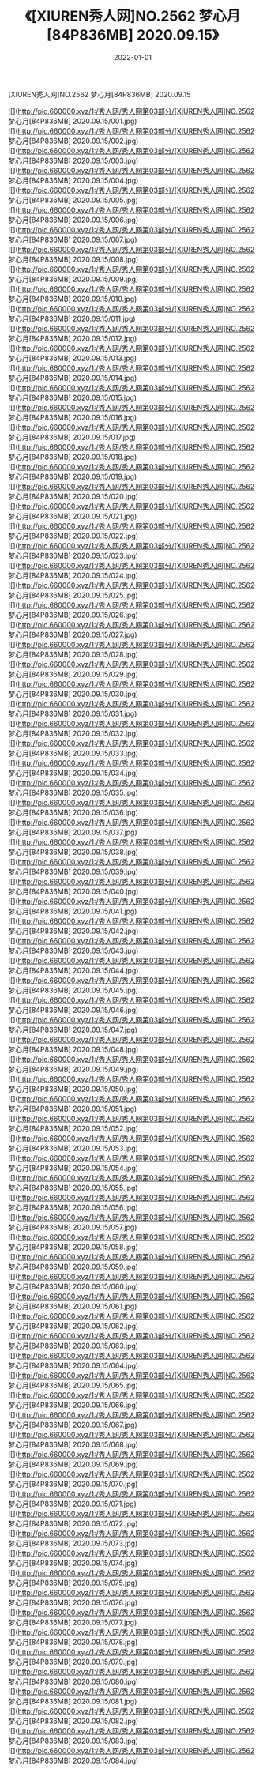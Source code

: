 ﻿---
layout: post
title:  《[XIUREN秀人网]NO.2562 梦心月[84P836MB] 2020.09.15》
date:   2022-01-01
img: http://pic.660000.xyz/1:/秀人网/秀人网第03部分/[XIUREN秀人网]NO.2562 梦心月[84P836MB] 2020.09.15/000.jpg
categories: [美女, 清纯, 唯美]
---

[XIUREN秀人网]NO.2562 梦心月[84P836MB] 2020.09.15

 ![](http://pic.660000.xyz/1:/秀人网/秀人网第03部分/[XIUREN秀人网]NO.2562 梦心月[84P836MB] 2020.09.15/001.jpg) <br>![](http://pic.660000.xyz/1:/秀人网/秀人网第03部分/[XIUREN秀人网]NO.2562 梦心月[84P836MB] 2020.09.15/002.jpg) <br>![](http://pic.660000.xyz/1:/秀人网/秀人网第03部分/[XIUREN秀人网]NO.2562 梦心月[84P836MB] 2020.09.15/003.jpg) <br>![](http://pic.660000.xyz/1:/秀人网/秀人网第03部分/[XIUREN秀人网]NO.2562 梦心月[84P836MB] 2020.09.15/004.jpg) <br>![](http://pic.660000.xyz/1:/秀人网/秀人网第03部分/[XIUREN秀人网]NO.2562 梦心月[84P836MB] 2020.09.15/005.jpg) <br>![](http://pic.660000.xyz/1:/秀人网/秀人网第03部分/[XIUREN秀人网]NO.2562 梦心月[84P836MB] 2020.09.15/006.jpg) <br>![](http://pic.660000.xyz/1:/秀人网/秀人网第03部分/[XIUREN秀人网]NO.2562 梦心月[84P836MB] 2020.09.15/007.jpg) <br>![](http://pic.660000.xyz/1:/秀人网/秀人网第03部分/[XIUREN秀人网]NO.2562 梦心月[84P836MB] 2020.09.15/008.jpg) <br>![](http://pic.660000.xyz/1:/秀人网/秀人网第03部分/[XIUREN秀人网]NO.2562 梦心月[84P836MB] 2020.09.15/009.jpg) <br>![](http://pic.660000.xyz/1:/秀人网/秀人网第03部分/[XIUREN秀人网]NO.2562 梦心月[84P836MB] 2020.09.15/010.jpg) <br>![](http://pic.660000.xyz/1:/秀人网/秀人网第03部分/[XIUREN秀人网]NO.2562 梦心月[84P836MB] 2020.09.15/011.jpg) <br>![](http://pic.660000.xyz/1:/秀人网/秀人网第03部分/[XIUREN秀人网]NO.2562 梦心月[84P836MB] 2020.09.15/012.jpg) <br>![](http://pic.660000.xyz/1:/秀人网/秀人网第03部分/[XIUREN秀人网]NO.2562 梦心月[84P836MB] 2020.09.15/013.jpg) <br>![](http://pic.660000.xyz/1:/秀人网/秀人网第03部分/[XIUREN秀人网]NO.2562 梦心月[84P836MB] 2020.09.15/014.jpg) <br>![](http://pic.660000.xyz/1:/秀人网/秀人网第03部分/[XIUREN秀人网]NO.2562 梦心月[84P836MB] 2020.09.15/015.jpg) <br>![](http://pic.660000.xyz/1:/秀人网/秀人网第03部分/[XIUREN秀人网]NO.2562 梦心月[84P836MB] 2020.09.15/016.jpg) <br>![](http://pic.660000.xyz/1:/秀人网/秀人网第03部分/[XIUREN秀人网]NO.2562 梦心月[84P836MB] 2020.09.15/017.jpg) <br>![](http://pic.660000.xyz/1:/秀人网/秀人网第03部分/[XIUREN秀人网]NO.2562 梦心月[84P836MB] 2020.09.15/018.jpg) <br>![](http://pic.660000.xyz/1:/秀人网/秀人网第03部分/[XIUREN秀人网]NO.2562 梦心月[84P836MB] 2020.09.15/019.jpg) <br>![](http://pic.660000.xyz/1:/秀人网/秀人网第03部分/[XIUREN秀人网]NO.2562 梦心月[84P836MB] 2020.09.15/020.jpg) <br>![](http://pic.660000.xyz/1:/秀人网/秀人网第03部分/[XIUREN秀人网]NO.2562 梦心月[84P836MB] 2020.09.15/021.jpg) <br>![](http://pic.660000.xyz/1:/秀人网/秀人网第03部分/[XIUREN秀人网]NO.2562 梦心月[84P836MB] 2020.09.15/022.jpg) <br>![](http://pic.660000.xyz/1:/秀人网/秀人网第03部分/[XIUREN秀人网]NO.2562 梦心月[84P836MB] 2020.09.15/023.jpg) <br>![](http://pic.660000.xyz/1:/秀人网/秀人网第03部分/[XIUREN秀人网]NO.2562 梦心月[84P836MB] 2020.09.15/024.jpg) <br>![](http://pic.660000.xyz/1:/秀人网/秀人网第03部分/[XIUREN秀人网]NO.2562 梦心月[84P836MB] 2020.09.15/025.jpg) <br>![](http://pic.660000.xyz/1:/秀人网/秀人网第03部分/[XIUREN秀人网]NO.2562 梦心月[84P836MB] 2020.09.15/026.jpg) <br>![](http://pic.660000.xyz/1:/秀人网/秀人网第03部分/[XIUREN秀人网]NO.2562 梦心月[84P836MB] 2020.09.15/027.jpg) <br>![](http://pic.660000.xyz/1:/秀人网/秀人网第03部分/[XIUREN秀人网]NO.2562 梦心月[84P836MB] 2020.09.15/028.jpg) <br>![](http://pic.660000.xyz/1:/秀人网/秀人网第03部分/[XIUREN秀人网]NO.2562 梦心月[84P836MB] 2020.09.15/029.jpg) <br>![](http://pic.660000.xyz/1:/秀人网/秀人网第03部分/[XIUREN秀人网]NO.2562 梦心月[84P836MB] 2020.09.15/030.jpg) <br>![](http://pic.660000.xyz/1:/秀人网/秀人网第03部分/[XIUREN秀人网]NO.2562 梦心月[84P836MB] 2020.09.15/031.jpg) <br>![](http://pic.660000.xyz/1:/秀人网/秀人网第03部分/[XIUREN秀人网]NO.2562 梦心月[84P836MB] 2020.09.15/032.jpg) <br>![](http://pic.660000.xyz/1:/秀人网/秀人网第03部分/[XIUREN秀人网]NO.2562 梦心月[84P836MB] 2020.09.15/033.jpg) <br>![](http://pic.660000.xyz/1:/秀人网/秀人网第03部分/[XIUREN秀人网]NO.2562 梦心月[84P836MB] 2020.09.15/034.jpg) <br>![](http://pic.660000.xyz/1:/秀人网/秀人网第03部分/[XIUREN秀人网]NO.2562 梦心月[84P836MB] 2020.09.15/035.jpg) <br>![](http://pic.660000.xyz/1:/秀人网/秀人网第03部分/[XIUREN秀人网]NO.2562 梦心月[84P836MB] 2020.09.15/036.jpg) <br>![](http://pic.660000.xyz/1:/秀人网/秀人网第03部分/[XIUREN秀人网]NO.2562 梦心月[84P836MB] 2020.09.15/037.jpg) <br>![](http://pic.660000.xyz/1:/秀人网/秀人网第03部分/[XIUREN秀人网]NO.2562 梦心月[84P836MB] 2020.09.15/038.jpg) <br>![](http://pic.660000.xyz/1:/秀人网/秀人网第03部分/[XIUREN秀人网]NO.2562 梦心月[84P836MB] 2020.09.15/039.jpg) <br>![](http://pic.660000.xyz/1:/秀人网/秀人网第03部分/[XIUREN秀人网]NO.2562 梦心月[84P836MB] 2020.09.15/040.jpg) <br>![](http://pic.660000.xyz/1:/秀人网/秀人网第03部分/[XIUREN秀人网]NO.2562 梦心月[84P836MB] 2020.09.15/041.jpg) <br>![](http://pic.660000.xyz/1:/秀人网/秀人网第03部分/[XIUREN秀人网]NO.2562 梦心月[84P836MB] 2020.09.15/042.jpg) <br>![](http://pic.660000.xyz/1:/秀人网/秀人网第03部分/[XIUREN秀人网]NO.2562 梦心月[84P836MB] 2020.09.15/043.jpg) <br>![](http://pic.660000.xyz/1:/秀人网/秀人网第03部分/[XIUREN秀人网]NO.2562 梦心月[84P836MB] 2020.09.15/044.jpg) <br>![](http://pic.660000.xyz/1:/秀人网/秀人网第03部分/[XIUREN秀人网]NO.2562 梦心月[84P836MB] 2020.09.15/045.jpg) <br>![](http://pic.660000.xyz/1:/秀人网/秀人网第03部分/[XIUREN秀人网]NO.2562 梦心月[84P836MB] 2020.09.15/046.jpg) <br>![](http://pic.660000.xyz/1:/秀人网/秀人网第03部分/[XIUREN秀人网]NO.2562 梦心月[84P836MB] 2020.09.15/047.jpg) <br>![](http://pic.660000.xyz/1:/秀人网/秀人网第03部分/[XIUREN秀人网]NO.2562 梦心月[84P836MB] 2020.09.15/048.jpg) <br>![](http://pic.660000.xyz/1:/秀人网/秀人网第03部分/[XIUREN秀人网]NO.2562 梦心月[84P836MB] 2020.09.15/049.jpg) <br>![](http://pic.660000.xyz/1:/秀人网/秀人网第03部分/[XIUREN秀人网]NO.2562 梦心月[84P836MB] 2020.09.15/050.jpg) <br>![](http://pic.660000.xyz/1:/秀人网/秀人网第03部分/[XIUREN秀人网]NO.2562 梦心月[84P836MB] 2020.09.15/051.jpg) <br>![](http://pic.660000.xyz/1:/秀人网/秀人网第03部分/[XIUREN秀人网]NO.2562 梦心月[84P836MB] 2020.09.15/052.jpg) <br>![](http://pic.660000.xyz/1:/秀人网/秀人网第03部分/[XIUREN秀人网]NO.2562 梦心月[84P836MB] 2020.09.15/053.jpg) <br>![](http://pic.660000.xyz/1:/秀人网/秀人网第03部分/[XIUREN秀人网]NO.2562 梦心月[84P836MB] 2020.09.15/054.jpg) <br>![](http://pic.660000.xyz/1:/秀人网/秀人网第03部分/[XIUREN秀人网]NO.2562 梦心月[84P836MB] 2020.09.15/055.jpg) <br>![](http://pic.660000.xyz/1:/秀人网/秀人网第03部分/[XIUREN秀人网]NO.2562 梦心月[84P836MB] 2020.09.15/056.jpg) <br>![](http://pic.660000.xyz/1:/秀人网/秀人网第03部分/[XIUREN秀人网]NO.2562 梦心月[84P836MB] 2020.09.15/057.jpg) <br>![](http://pic.660000.xyz/1:/秀人网/秀人网第03部分/[XIUREN秀人网]NO.2562 梦心月[84P836MB] 2020.09.15/058.jpg) <br>![](http://pic.660000.xyz/1:/秀人网/秀人网第03部分/[XIUREN秀人网]NO.2562 梦心月[84P836MB] 2020.09.15/059.jpg) <br>![](http://pic.660000.xyz/1:/秀人网/秀人网第03部分/[XIUREN秀人网]NO.2562 梦心月[84P836MB] 2020.09.15/060.jpg) <br>![](http://pic.660000.xyz/1:/秀人网/秀人网第03部分/[XIUREN秀人网]NO.2562 梦心月[84P836MB] 2020.09.15/061.jpg) <br>![](http://pic.660000.xyz/1:/秀人网/秀人网第03部分/[XIUREN秀人网]NO.2562 梦心月[84P836MB] 2020.09.15/062.jpg) <br>![](http://pic.660000.xyz/1:/秀人网/秀人网第03部分/[XIUREN秀人网]NO.2562 梦心月[84P836MB] 2020.09.15/063.jpg) <br>![](http://pic.660000.xyz/1:/秀人网/秀人网第03部分/[XIUREN秀人网]NO.2562 梦心月[84P836MB] 2020.09.15/064.jpg) <br>![](http://pic.660000.xyz/1:/秀人网/秀人网第03部分/[XIUREN秀人网]NO.2562 梦心月[84P836MB] 2020.09.15/065.jpg) <br>![](http://pic.660000.xyz/1:/秀人网/秀人网第03部分/[XIUREN秀人网]NO.2562 梦心月[84P836MB] 2020.09.15/066.jpg) <br>![](http://pic.660000.xyz/1:/秀人网/秀人网第03部分/[XIUREN秀人网]NO.2562 梦心月[84P836MB] 2020.09.15/067.jpg) <br>![](http://pic.660000.xyz/1:/秀人网/秀人网第03部分/[XIUREN秀人网]NO.2562 梦心月[84P836MB] 2020.09.15/068.jpg) <br>![](http://pic.660000.xyz/1:/秀人网/秀人网第03部分/[XIUREN秀人网]NO.2562 梦心月[84P836MB] 2020.09.15/069.jpg) <br>![](http://pic.660000.xyz/1:/秀人网/秀人网第03部分/[XIUREN秀人网]NO.2562 梦心月[84P836MB] 2020.09.15/070.jpg) <br>![](http://pic.660000.xyz/1:/秀人网/秀人网第03部分/[XIUREN秀人网]NO.2562 梦心月[84P836MB] 2020.09.15/071.jpg) <br>![](http://pic.660000.xyz/1:/秀人网/秀人网第03部分/[XIUREN秀人网]NO.2562 梦心月[84P836MB] 2020.09.15/072.jpg) <br>![](http://pic.660000.xyz/1:/秀人网/秀人网第03部分/[XIUREN秀人网]NO.2562 梦心月[84P836MB] 2020.09.15/073.jpg) <br>![](http://pic.660000.xyz/1:/秀人网/秀人网第03部分/[XIUREN秀人网]NO.2562 梦心月[84P836MB] 2020.09.15/074.jpg) <br>![](http://pic.660000.xyz/1:/秀人网/秀人网第03部分/[XIUREN秀人网]NO.2562 梦心月[84P836MB] 2020.09.15/075.jpg) <br>![](http://pic.660000.xyz/1:/秀人网/秀人网第03部分/[XIUREN秀人网]NO.2562 梦心月[84P836MB] 2020.09.15/076.jpg) <br>![](http://pic.660000.xyz/1:/秀人网/秀人网第03部分/[XIUREN秀人网]NO.2562 梦心月[84P836MB] 2020.09.15/077.jpg) <br>![](http://pic.660000.xyz/1:/秀人网/秀人网第03部分/[XIUREN秀人网]NO.2562 梦心月[84P836MB] 2020.09.15/078.jpg) <br>![](http://pic.660000.xyz/1:/秀人网/秀人网第03部分/[XIUREN秀人网]NO.2562 梦心月[84P836MB] 2020.09.15/079.jpg) <br>![](http://pic.660000.xyz/1:/秀人网/秀人网第03部分/[XIUREN秀人网]NO.2562 梦心月[84P836MB] 2020.09.15/080.jpg) <br>![](http://pic.660000.xyz/1:/秀人网/秀人网第03部分/[XIUREN秀人网]NO.2562 梦心月[84P836MB] 2020.09.15/081.jpg) <br>![](http://pic.660000.xyz/1:/秀人网/秀人网第03部分/[XIUREN秀人网]NO.2562 梦心月[84P836MB] 2020.09.15/082.jpg) <br>![](http://pic.660000.xyz/1:/秀人网/秀人网第03部分/[XIUREN秀人网]NO.2562 梦心月[84P836MB] 2020.09.15/083.jpg) <br>![](http://pic.660000.xyz/1:/秀人网/秀人网第03部分/[XIUREN秀人网]NO.2562 梦心月[84P836MB] 2020.09.15/084.jpg) <br>